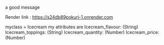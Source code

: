 a good message

Render link : https://s24db89pokuri-1.onrender.com

myclass = Icecream my attributes are
Icecream_flavour: (String)
Icecream_toppings: (String)
Icecream_quantity: (Number)
Icecream_price: (Number)
